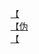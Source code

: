 [【](http://tieba.baidu.com/p/4066935053?see_lz=1&pn=)   
[【伪](http://tieba.baidu.com/p/4066904735?see_lz=1&pn=)   
[【](http://tieba.baidu.com/p/4066079899?see_lz=1&pn=)   
